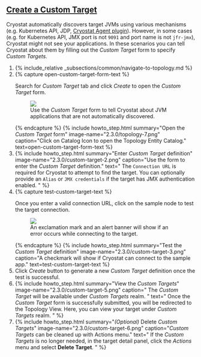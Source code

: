 ## [Create a Custom Target](#create-a-custom-target)

Cryostat automatically discovers target JVMs using various mechanisms (e.g.
Kubernetes API, JDP, [Cryostat Agent plugin](#using-the-cryostat-agent)).
However, in some cases (e.g. for Kubernetes API, JMX port is not `9091` and
port name is not `jfr-jmx`), Cryostat might not see your applications. In these
scenarios you can tell Cryostat about them by filling out the *Custom Target*
form to specify *Custom Targets*.

<ol>
  <li>
    {% include_relative _subsections/common/navigate-to-topology.md %}
  </li>
  <li>
    {% capture open-custom-target-form-text %}
    <p>
      Search for <i>Custom Target</i> tab and click <i>Create</i> to open the
      <i>Custom Target</i> form.
      <figure>
        <a href="{{ site.url }}/images/2.3.0/custom-target-1.png" target="_blank">
          <img src="{{ site.url }}/images/2.3.0/custom-target-1.png">
        </a>
        <figcaption>
          Use the <i>Custom Target</i> form to tell Cryostat about JVM
          applications that are not automatically discovered.
        </figcaption>
      </figure>
    </p>
    {% endcapture %}
    {% include howto_step.html
      summary="Open the <i>Custom Target</i> form"
      image-name="2.3.0/topology-7.png"
      caption="Click on Catalog Icon to open the Topology Entity Catalog."
      text=open-custom-target-form-text
    %}
  </li>
  <li>
    {% include howto_step.html
      summary="Enter <i>Custom Target</i> definition"
      image-name="2.3.0/custom-target-2.png"
      caption="Use the form to enter the <i>Custom Target</i> definition."
      text="
      The <code>Connection URL</code> is required for Cryostat to attempt to
      find the target. You can optionally provide an  <code>Alias</code> or
      <code>JMX credentials</code> if the target has JMX authentication enabled.
      "
    %}
  </li>
  <li>
    {% capture test-custom-target-text %}
      <p>
        Once you enter a valid connection URL, click on the sample node to test
        the target connection.
        <figure>
          <a href="{{ site.url }}/images/2.3.0/custom-target-4.png" target="_blank">
            <img src="{{ site.url }}/images/2.3.0/custom-target-4.png">
          </a>
          <figcaption>
            An exclamation mark and an alert banner will show if an error
            occurs while connecting to the target.
          </figcaption>
        </figure>
      </p>
    {% endcapture %}
    {% include howto_step.html
      summary="Test the <i>Custom Target</i> definition"
      image-name="2.3.0/custom-target-3.png"
      caption="A checkmark will show if Cryostat can connect to the sample app."
      text=test-custom-target-text
    %}
  </li>
  <li>
    <summary>Click <i>Create</i> button to generate a new <i>Custom Target</i>
    definition once the test is successful.</summary>
  </li>
  <li>
    {% include howto_step.html
      summary="View the <i>Custom Targets</i>"
      image-name="2.3.0/custom-target-5.png"
      caption="
          The <i>Custom Target</i> will be available under <i>Custom
          Targets</i> realm.
      "
      text="
          Once the <i>Custom Target</i> form is successfully submitted, you
          will be redirected to the Topology View. Here, you can view your
          target under <i>Custom Targets</i> realm.
      "
    %}
  </li>
  <li>
    {% include howto_step.html
      summary="<i>(Optional)</i> Delete <i>Custom Targets</i>"
      image-name="2.3.0/custom-target-6.png"
      caption="<i>Custom Targets</i> can be cleaned up with Actions menu."
      text="
      If the <i>Custom Targets</i> is no longer needed, in the target detail
      panel, click the <i>Actions</i> menu and select <b>Delete Target</b>.
      "
    %}
  </li>
</ol>
